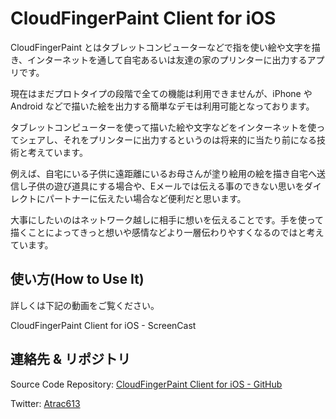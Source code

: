 CloudFingerPaint Client for iOS
=============

CloudFingerPaint とはタブレットコンピューターなどで指を使い絵や文字を描き、インターネットを通して自宅あるいは友達の家のプリンターに出力するアプリです。

現在はまだプロトタイプの段階で全ての機能は利用できませんが、iPhone や Android などで描いた絵を出力する簡単なデモは利用可能となっております。

タブレットコンピューターを使って描いた絵や文字などをインターネットを使ってシェアし、それをプリンターに出力するというのは将来的に当たり前になる技術と考えています。

例えば、自宅にいる子供に遠距離にいるお母さんが塗り絵用の絵を描き自宅へ送信し子供の遊び道具にする場合や、Eメールでは伝える事のできない思いをダイレクトにパートナーに伝えたい場合など便利だと思います。

大事にしたいのはネットワーク越しに相手に想いを伝えることです。手を使って描くことによってきっと想いや感情などより一層伝わりやすくなるのではと考えています。

使い方(How to Use It)
-------

詳しくは下記の動画をご覧ください。

CloudFingerPaint Client for iOS - ScreenCast

連絡先 & リポジトリ
-------

Source Code Repository: [CloudFingerPaint Client for iOS - GitHub][cfp]

Twitter: [Atrac613][twitter]

[twitter]: http://twitter.com/Atrac613
[cfp]: https://github.com/Atrac613/CloudFingerPaint-Client-iOS